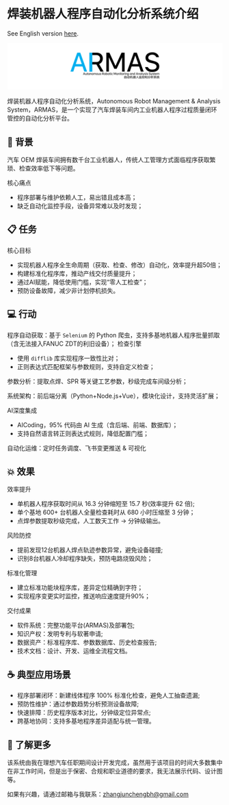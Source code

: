 # 焊装机器人程序自动化分析系统介绍

See English version [here](README-EN.md).

![ARMAS-Icon](https://github.com/KeithBH/ARMAS-Intro/blob/main/ARMAS-Icon-BgWhite.png?raw=true)

焊装机器人程序自动化分析系统，Autonomous Robot Management & Analysis System，ARMAS，是一个实现了汽车焊装车间内工业机器人程序过程质量闭环管控的自动化分析平台。

## 🤔 背景

汽车 OEM 焊装车间拥有数千台工业机器人，传统人工管理方式面临程序获取繁琐、检查效率低下等问题。

核心痛点
- 程序部署与维护依赖人工，易出错且成本高；
- 缺乏自动化监控手段，设备异常难以及时发现；

## 📋 任务

核心目标
- 实现机器人程序全生命周期（获取、检查、修改）自动化，效率提升超50倍；
- 构建标准化程序库，推动产线交付质量提升；
- 通过AI赋能，降低使用门槛，实现“零人工检查”；
- 预防设备故障，减少非计划停机损失。

## 💻 行动

程序自动获取：基于 `Selenium` 的 Python 爬虫，支持多基地机器人程序批量抓取（含无法接入FANUC ZDT的利旧设备）；
检查引擎
- 使用 `difflib` 库实现程序一致性比对；
- 正则表达式匹配框架与参数规则，支持自定义检查；

参数分析：提取点焊、SPR 等关键工艺参数，秒级完成车间级分析；

系统架构：前后端分离（Python+Node.js+Vue），模块化设计，支持灵活扩展；

AI深度集成
- AICoding，95% 代码由 AI 生成（含后端、前端、数据库）；
- 支持自然语言转正则表达式规则，降低配置门槛；

自动化运维：定时任务调度、飞书变更推送 & 可视化

## 💥 效果

效率提升
- 单机器人程序获取时间从 16.3 分钟缩短至 15.7 秒(效率提升 62 倍);
- 单个基地 600+ 台机器人全量检查耗时从 680 小时压缩至 3 分钟；
- 点焊参数提取秒级完成，人工数天工作 → 分钟级输出。

风险防控
- 提前发现12台机器人焊点轨迹参数异常，避免设备碰撞;
- 识别8台机器人冷却程序缺失，预防电路烧毁风险；

标准化管理

- 建立标准功能块程序库，差异定位精确到字符；
- 实现程序变更实时监控，推送响应速度提升90%；

交付成果
- 软件系统：完整功能平台(ARMAS)及部署包;
- 知识产权：发明专利与软著申请;
- 数据资产：标准程序库、参数数据库、历史检查报告;
- 技术文档：设计、开发、运维全流程文档。

## ☕️ 典型应用场景

- 程序部署闭环：新建线体程序 100% 标准化检查，避免人工抽查遗漏;
- 预防性维护：通过参数趋势分析预测设备故障;
- 快速排障：历史程序版本对比，分钟级定位异常点;
- 跨基地协同：支持多基地程序差异适配与统一管理。

## 🧐 了解更多

该系统由我在理想汽车任职期间设计开发完成，虽然用于该项目的时间大多数集中在非工作时间，但是出于保密、合规和职业道德的要求，我无法展示代码、设计图等。

如果有兴趣，请通过邮箱与我联系：zhangjunchengbh@gmail.com

